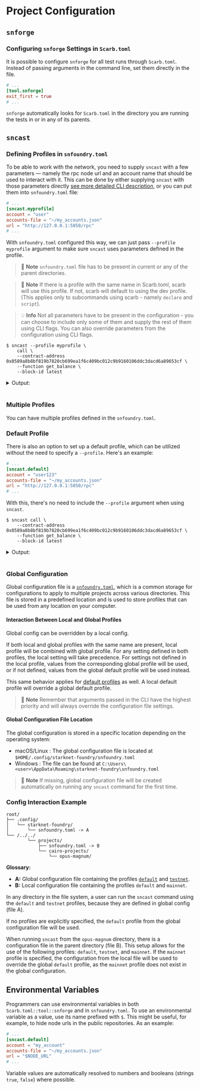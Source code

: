 # Project Configuration

## `snforge`

### Configuring `snforge` Settings in `Scarb.toml`

It is possible to configure `snforge` for all test runs through `Scarb.toml`.
Instead of passing arguments in the command line, set them directly in the file.

```toml
# ...
[tool.snforge]
exit_first = true
# ...
```

`snforge` automatically looks for `Scarb.toml` in the directory you are running the tests in or in any of its parents.

## `sncast`

### Defining Profiles in `snfoundry.toml`

To be able to work with the network, you need to supply `sncast` with a few parameters —
namely the rpc node url and an account name that should be used to interact with it.
This can be done
by either supplying `sncast` with those parameters directly [see more detailed CLI description,](../appendix/sncast.md)
or you can put them into `snfoundry.toml` file:

```toml
# ...
[sncast.myprofile]
account = "user"
accounts-file = "~/my_accounts.json"
url = "http://127.0.0.1:5050/rpc"
# ...
```

With `snfoundry.toml` configured this way, we can just pass `--profile myprofile` argument to make sure `sncast` uses parameters
defined in the profile.

> 📝 **Note**
> `snfoundry.toml` file has to be present in current or any of the parent directories.

> 📝 **Note**
> If there is a profile with the same name in Scarb.toml, scarb will use this profile. If not, scarb will default to using the dev profile.
> (This applies only to subcommands using scarb - namely `declare` and `script`).

> 💡 **Info**
> Not all parameters have to be present in the configuration - you can choose to include only some of them and supply
> the rest of them using CLI flags. You can also override parameters from the configuration using CLI flags.

```shell
$ sncast --profile myprofile \
    call \
    --contract-address 0x0589a8b8bf819b7820cb699ea1f6c409bc012c9b9160106ddc3dacd6a89653cf \
    --function get_balance \
    --block-id latest
```

<details>
<summary>Output:</summary>

```shell
command: call
response: [0x0]
```
</details>
<br>

### Multiple Profiles

You can have multiple profiles defined in the `snfoundry.toml`.

### Default Profile

There is also an option to set up a default profile, which can be utilized without the need to specify a `--profile`. Here's an example:

```toml
# ...
[sncast.default]
account = "user123"
accounts-file = "~/my_accounts.json"
url = "http://127.0.0.1:5050/rpc"
# ...
```

With this, there's no need to include the `--profile` argument when using `sncast`.

```shell
$ sncast call \
    --contract-address 0x0589a8b8bf819b7820cb699ea1f6c409bc012c9b9160106ddc3dacd6a89653cf \
    --function get_balance \
    --block-id latest
```

<details>
<summary>Output:</summary>

```shell
command: call
response: [0x0]
```
</details>
<br>

### Global Configuration

Global configuration file is a [`snfoundry.toml`](https://foundry-rs.github.io/starknet-foundry/appendix/snfoundry-toml.html), 
which is a common storage for configurations to apply to multiple projects across various directories.
This file is stored in a predefined location and is used to store profiles that can be used from any location on your computer.

#### Interaction Between Local and Global Profiles

Global config can be overridden by a local config.

If both local and global profiles with the same name are present, local profile will be combined with global profile. For any setting defined in both profiles, the local setting will take precedence. For settings not defined in the local profile, values from the corresponding global profile will be used, or if not defined, values from the global default profile will be used instead.

This same behavior applies for [default profiles](#default-profile) as well. A local default profile will override a global default profile.

> 📝 **Note**
> Remember that arguments passed in the CLI have the highest priority and will always override the configuration file settings.


#### Global Configuration File Location
The global configuration is stored in a specific location depending on the operating system:

- macOS/Linux : The global configuration file is located at `$HOME/.config/starknet-foundry/snfoundry.toml`
- Windows : The file can be found at `C:\Users\<user>\AppData\Roaming\starknet-foundry\snfoundry.toml`

> 📝 **Note**
> If missing, global configuration file will be created automatically on running any `sncast` command for the first time.

### Config Interaction Example

```
root/
├── .config/
│   └── starknet-foundry/
│       └── snfoundry.toml -> A
└── /../../
        └── projects/
            ├── snfoundry.toml -> B
            └── cairo-projects/
                └── opus-magnum/
```

**Glossary:**

- **A:** Global configuration file containing the profiles [`default`](#default-profile) and [`testnet`](#defining-profiles-in-snfoundrytoml).
- **B:** Local configuration file containing the profiles `default` and `mainnet`.

In any directory in the file system, a user can run the `sncast` command using the `default` and `testnet` profiles, 
because they are defined in global config (file A). 

If no profiles are explicitly specified, the `default` profile from the global configuration file will be used.

When running `sncast` from the `opus-magnum` directory, there is a configuration file in the parent directory (file B). 
This setup allows for the use of the following profiles: `default`, `testnet`, and `mainnet`. If the `mainnet` profile is specified, 
the configuration from the local file will be used to override the global `default` profile, as the `mainnet` profile does not exist in the global configuration.

## Environmental Variables

Programmers can use environmental variables in both `Scarb.toml::tool::snforge` and in `snfoundry.toml`. To use an environmental variable as a value, use its name prefixed with `$`. 
This might be useful, for example, to hide node urls in the public repositories. 
As an example:

```toml
# ...
[sncast.default]
account = "my_account"
accounts-file = "~/my_accounts.json"
url = "$NODE_URL"
# ...
```

Variable values are automatically resolved to numbers and booleans (strings `true`, `false`) where possible.
